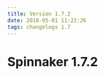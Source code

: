 ```yaml
---
title: Version 1.7.2
date: 2018-05-01 11:22:26 
tags: changelogs 1.7
---
```

# Spinnaker 1.7.2
<script src="https://gist.github.com/spinnaker-release/c4df80efb0852d53e14c5d845b86357a.js"/>